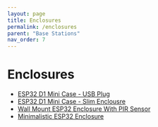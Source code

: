 ```yaml
---
layout: page
title: Enclosures
permalink: /enclosures
parent: "Base Stations"
nav_order: 7
---
```


# Enclosures

* [ESP32 D1 Mini Case - USB Plug](https://www.printables.com/model/335469-usb-outlet-esp32-d1-mini-case-for-espresense-and-m)
* [ESP32 D1 Mini Case - Slim Enclousre](https://www.thingiverse.com/thing:3098621)
* [Wall Mount ESP32 Enclosure With PIR Sensor](https://www.thingiverse.com/thing:5353636)
* [Minimalistic ESP32 Enclosure](https://www.thingiverse.com/thing:5353732)
